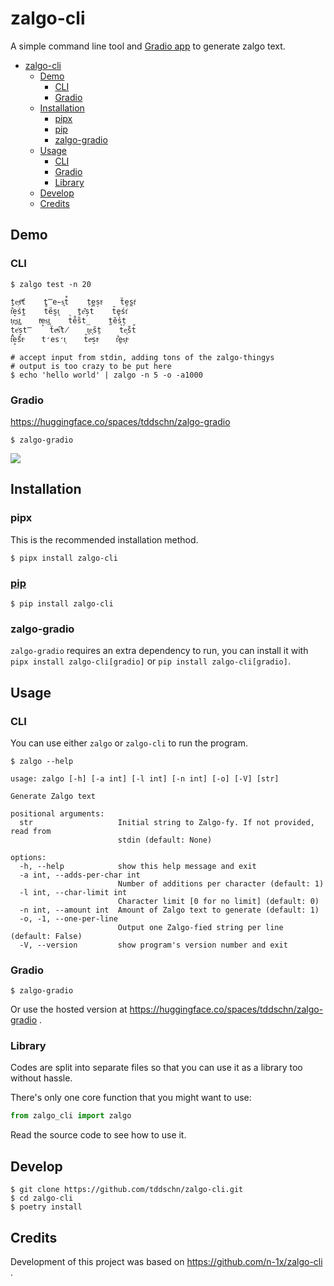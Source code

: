 # zalgo-cli

A simple command line tool and [Gradio app](https://huggingface.co/spaces/tddschn/zalgo-gradio) to generate zalgo text.

- [zalgo-cli](#zalgo-cli)
  - [Demo](#demo)
    - [CLI](#cli)
    - [Gradio](#gradio)
  - [Installation](#installation)
    - [pipx](#pipx)
    - [pip](#pip)
    - [zalgo-gradio](#zalgo-gradio)
  - [Usage](#usage)
    - [CLI](#cli-1)
    - [Gradio](#gradio-1)
    - [Library](#library)
  - [Develop](#develop)
  - [Credits](#credits)

## Demo

### CLI

```
$ zalgo test -n 20

ṯe͕sͫť	t̿e̵s͍t̐	t̜e̼s̗tͨ	ẗe̮s̼tͥ	
t͋e̞śt̪	t̊e̎s̮t͈	ṯe͊s̗t̍	t̄e̬śt͗	
t͕e͓s͜t͕	tͯe̙s͙t͍	t̀e̊s̏t̲	t̰ẽs̕t̗	
t̘e͐s̞t̿	ẗeͣs͆t̸	t͙e͉s̑t̤	t̀e͙s̐t̋	
t͆e̟s̈́tͦ	t̛e͏s̛t͕	t̆eͮs̠tͮ	t͋e̱s͎tͦ	
```

```
# accept input from stdin, adding tons of the zalgo-thingys
# output is too crazy to be put here
$ echo 'hello world' | zalgo -n 5 -o -a1000
```

### Gradio

https://huggingface.co/spaces/tddschn/zalgo-gradio

```
$ zalgo-gradio
```

![](https://github.com/cli/cli/assets/45612704/1f55f742-fea1-4e42-9c70-321ce096f0b0)

## Installation

### pipx

This is the recommended installation method.

```
$ pipx install zalgo-cli
```

### [pip](https://pypi.org/project/zalgo-cli/)

```
$ pip install zalgo-cli
```

### zalgo-gradio

`zalgo-gradio` requires an extra dependency to run, you can install it with `pipx install zalgo-cli[gradio]` or `pip install zalgo-cli[gradio]`.

## Usage

### CLI

You can use either `zalgo` or `zalgo-cli` to run the program.

```
$ zalgo --help

usage: zalgo [-h] [-a int] [-l int] [-n int] [-o] [-V] [str]

Generate Zalgo text

positional arguments:
  str                   Initial string to Zalgo-fy. If not provided, read from
                        stdin (default: None)

options:
  -h, --help            show this help message and exit
  -a int, --adds-per-char int
                        Number of additions per character (default: 1)
  -l int, --char-limit int
                        Character limit [0 for no limit] (default: 0)
  -n int, --amount int  Amount of Zalgo text to generate (default: 1)
  -o, -1, --one-per-line
                        Output one Zalgo-fied string per line (default: False)
  -V, --version         show program's version number and exit

```

### Gradio

```
$ zalgo-gradio
```

Or use the hosted version at https://huggingface.co/spaces/tddschn/zalgo-gradio .

### Library

Codes are split into separate files so that you can use it as a library too without hassle.

There's only one core function that you might want to use:

```python
from zalgo_cli import zalgo
```

Read the source code to see how to use it.

## Develop

```
$ git clone https://github.com/tddschn/zalgo-cli.git
$ cd zalgo-cli
$ poetry install
```

## Credits

Development of this project was based on https://github.com/n-1x/zalgo-cli .